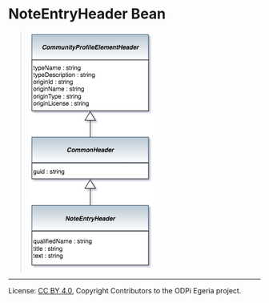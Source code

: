 <!-- SPDX-License-Identifier: CC-BY-4.0 -->
<!-- Copyright Contributors to the ODPi Egeria project. -->

# NoteEntryHeader Bean


> ![UML](community-profile-beans-NoteEntryHeader.png)





----
License: [CC BY 4.0](https://creativecommons.org/licenses/by/4.0/),
Copyright Contributors to the ODPi Egeria project.